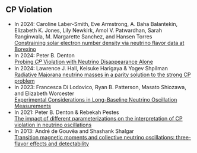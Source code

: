 ## CP Violation
- In 2024: Caroline Laber-Smith, Eve Armstrong, A. Baha Balantekin, Elizabeth K. Jones, Lily Newkirk, Amol V. Patwardhan, Sarah Ranginwala, M. Margarette Sanchez, and Hansen Torres <br> [Constraining solar electron number density via neutrino flavor data at Borexino](https://journals.aps.org/prd/abstract/10.1103/PhysRevD.110.043011)
- In 2024: Peter B. Denton <br> [Probing 𝐶⁢𝑃 Violation with Neutrino Disappearance Alone](https://journals.aps.org/prl/abstract/10.1103/PhysRevLett.133.031801)
- In 2024: Lawrence J. Hall, Keisuke Harigaya & Yogev Shpilman <br>[Radiative Majorana neutrino masses in a parity solution to the strong CP problem](https://link.springer.com/article/10.1007/JHEP03(2024)047)
- In 2023: Francesca Di Lodovico, Ryan B. Patterson, Masato Shiozawa, and Elizabeth Worcester <br> [Experimental Considerations in Long-Baseline Neutrino Oscillation Measurements](https://www.annualreviews.org/content/journals/10.1146/annurev-nucl-102020-101615)
- In 2021: Peter B. Denton & Rebekah Pestes   <br /> [The impact of different parameterizations on the interpretation of CP violation in neutrino oscillations](https://link.springer.com/article/10.1007/JHEP05(2021)139)
- In 2013: André de Gouvêa and Shashank Shalgar<br>[Transition magnetic moments and collective neutrino oscillations: three-flavor effects and detectability](https://iopscience.iop.org/article/10.1088/1475-7516/2013/04/018)
